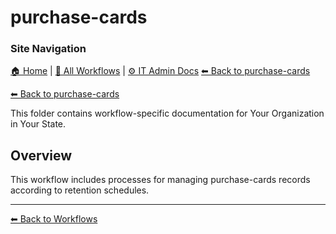 # purchase-cards

### Site Navigation
[🏠 Home](../../README.md) | [📂 All Workflows](../../users/users.md) | [⚙ IT Admin Docs](../../it-admins/README.md)
[⬅ Back to purchase-cards](../README.md)

[⬅ Back to purchase-cards](../README.md)

This folder contains workflow-specific documentation for Your Organization in Your State.

## Overview
This workflow includes processes for managing purchase-cards records according to retention schedules.

---
[⬅ Back to Workflows](../users.md)